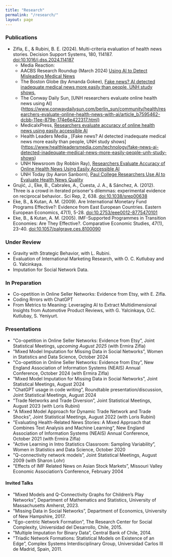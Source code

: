 ```yaml
---
title: "Research"
permalink: "/research/"
layout: page
---
```


### Publications

 - Zifla, E., & Rubini, B. E. (2024). Multi-criteria evaluation of health news stories. Decision Support Systems, 180, 114187. [doi:10.1016/j.dss.2024.114187](10.1016/j.dss.2024.114187)
    -  Media Reaction:
     -  AACBS Research Roundup (March 2024) [Using AI to Detect Misleading Medical News](https://www.aacsb.edu/insights/articles/2024/03/research-roundup-march-2024)
     -  The Boston Globe (by Amanda Gokee), [Fake news? AI detected inadequate medical news more easily than people, UNH study shows](https://www.bostonglobe.com/2024/03/07/metro/ai-spotted-fake-health-news-more-readily-than-people-per-unh-study/), 
     -  The Conway Daily Sun, [UNH researchers evaluate online health news using AI]{https://www.conwaydailysun.com/berlin_sun/community/health/researchers-evaluate-online-health-news-with-ai/article_b7595462-dcbb-11ee-879e-174e6e422317.html}
     -  MedicalxPress, [Researchers evaluate accuracy of online health news using easily accessible AI](https://medicalxpress.com/news/2024-03-accuracy-online-health-news-easily.html)
     -  Health Leaders Media , [Fake news? AI detected inadequate medical news more easily than people, UNH study shows] (https://www.healthleadersmedia.com/technology/fake-news-ai-detected-inadequate-medical-news-more-easily-people-unh-study-shows)
     -  UNH Newsroom (by Robbin Ray), [Researchers Evaluate Accuracy of Online Health News Using Easily Accessible AI](https://www.unh.edu/unhtoday/news/release/2024/03/06/researchers-evaluate-accuracy-online-health-news-using-easily-accessible-ai)
     -  UNH Today (by Aaron Sanborn), [Paul College Researchers Use AI to Evaluate Health News Quality](https://www.unh.edu/unhtoday/2024/03/paul-college-researchers-use-ai-evaluate-health-news-quality) 
 - Grujić, J., Eke, B., Cabrales, A., Cuesta, J. A., & Sánchez, A. (2012). Three is a crowd in iterated prisoner's dilemmas: experimental evidence on reciprocal behavior.. Sci Rep, 2, 638. [doi:10.1038/srep00638](10.1038/srep00638)
 - Eke, B., & Kutan, A. M. (2009). Are International Monetary Fund Programs Effective?: Evidence from East European Countries. Eastern European Economics, 47(1), 5-28. [doi:10.2753/eee0012-8775470101](10.2753/eee0012-8775470101)
 - Eke, B., & Kutan, A. M. (2005). IMF-Supported Programmes in Transition Economies: Are They Effective?. Comparative Economic Studies, 47(1), 23-40. [doi:10.1057/palgrave.ces.8100090](10.1057/palgrave.ces.8100090)

### Under Review

 - Gravity with Strategic Behavior, with L. Rubini. 
 - Evaluation of International Marketing Research, with O. C. Kutlubay and G. Yalcinkaya.
 - Imputation for Social Network Data.

### In Preparation

 - Co-opetition in Online Seller Networks: Evidence from Etsy, with E. Zifla.
 - Coding Rrrors with ChatGPT
 - From Metrics to Meaning: Leveraging AI to Extract Multidimensional Insights from 
Automotive Product Reviews, with G. Yalcinkaya, O.C. Kutlubay, S. Yeniyurt.

### Presentations

- "Co-opetition in Online Seller Networks: Evidence from Etsy”, Joint Statistical Meetings, *upcoming August 2025* (with
Ermira Zifla)
- "Mixed Model Imputation for Missing Data in Social Networks”, Women in Statistics
and Data Science, October 2024
- "Co-opetition in Online Seller Networks: Evidence from Etsy”, New England Association
of Information Systems (NEAIS) Annual Conference, October 2024 (with
Ermira Zifla)
- "Mixed Model Imputation for Missing Data in Social Networks”, Joint Statistical
Meetings, August 2024
- "ChatGPT usage in code writing”, Roundtable presentation/discussion, Joint Statistical
Meetings, August 2024
- "Trade Networks and Trade Diversion”, Joint Statistical Meetings, August 2023
(with Loris Rubini)
- "A Mixed Model Approach for Dynamic Trade Network and Trade Shocks”, Joint
Statistical Meetings, August 2022 (with Loris Rubini)
- "Evaluating Health-Related News Stories: A Mixed Approach that Combines Text
Analysis and Machine Learning“, New England Association of Information Systems
(NEAIS) Annual Conference, October 2021 (with Ermira Zifla)
- "Active Learning in Intro Statistics Classroom: Sampling Variability”, Women in
Statistics and Data Science, October 2020
- "Q-connectivity network models”, Joint Statistical Meetings, August 2009 (with
Sharon Lohr)
- "Effects of IMF Related News on Asian Stock Markets”, Missouri Valley Economic
Association’s Conference, February 2004

#### Invited Talks

- "Mixed Models and Q-Connectivity Graphs for Children’s Play Networks”,  Department of Mathematics and Statistics, University of Massachusetts Amherst, 2023.
- "Missing Data in Social Networks”, Department of Economics, University of New Hampshire, 2017.
- "Ego-centric Network Formation”, The Research Center for Social Complexity, Universidad del Desarrollo, Chile, 2015. 
- "Multiple Imputation for Binary Data”, Central Bank of Chile, 2014.
- "Triadic Network Formations: Statistical Models on Existence of an Edge”, Complex Systems Interdisciplinary Group, Universidad Carlos III de Madrid, Spain, 2011.
